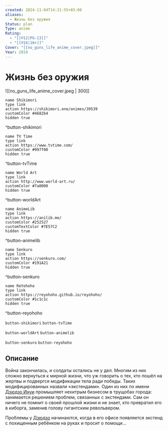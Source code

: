```yaml
---
created: 2024-11-04T14:21:55+03:00
aliases:
  - Жизнь без оружия
Status: plan
Type: anime
Rating:
  - "[[®️12|PG-13]]"
  - "[[®️16|16+]]"
Cover: "[[no_guns_life_anime_cover.jpeg]]"
Year: 2019
---
```


# Жизнь без оружия

![[no_guns_life_anime_cover.jpeg | 300]]

```button
name Shikimori
type link
action https://shikimori.one/animes/39539
customColor #4682b4
hidden true
```
^button-shikimori

```button
name TV Time
type link
action https://www.tvtime.com/
customColor #997f00
hidden true
```
^button-tvTime

```button
name World Art
type link
action http://www.world-art.ru/
customColor #7a0000
hidden true
```
^button-worldArt

```button
name AnimeLib
type link
action https://anilib.me/
customColor #252527
customTextColor #7E57C2
hidden true
```
^button-animelib

```button
name Senkuro
type link
action https://senkuro.com/
customColor #191A21
hidden true
```
^button-senkuro

```button
name ReYohoho
type link
action https://reyohoho.github.io/reyohoho/
customColor #1c1c1c
hidden true
```
^button-reyohoho

`button-shikimori` `button-tvTime`

`button-worldArt` `button-animelib`

`button-senkuro` `button-reyohoho`

## Описание

Война закончилась, и солдаты остались не у дел. Многим из них сложно вернуться к мирной жизни, что уж говорить о тех, кто пошёл на жертвы и подвергся модификации тела ради победы. Таких модифицированных назвали «экстендами». Один из них по имени [Дзюдзо Инуи](https://shikimori.one/characters/142470-juuzou-inui) промышляет нехитрым бизнесом в трущобах города: занимается решением проблем, связанных с экстендами. Сам он ничего не помнит о своей прошлой жизни и не знает, кто превратил его в киборга, заменив голову гигантским револьвером.

Проблемы у [Дзюдзо](https://shikimori.one/characters/142470-juuzou-inui) начинаются, когда в его офисе появляется экстенд с похищенным ребёнком на руках и просит о помощи...
